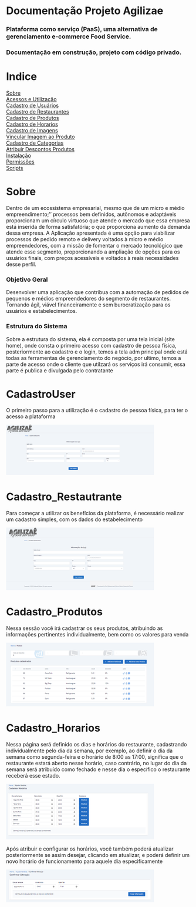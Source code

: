 # Documentação Projeto Agilizae

<h3>Plataforma como serviço (PaaS), uma alternativa de gerenciamento e-commerce Food Service.</h3>
<h3>Documentação em construção, projeto com código privado.</h3>

# Indice

<a href="#Sobre">Sobre</a></br>
<a href="#Acessos">Acessos e Utilização</a></br>
<a href="#CadastroUser">Cadastro de Usuários</a></br>
<a href="#Cadastro_Restautrante">Cadastro de Restaurantes</a></br>
<a href="#Cadastro_Produtos">Cadastro de Produtos</a></br>
<a href="#Cadastro_Horarios">Cadastro de Horarios</a></br>
<a href="#Cadastro_Imagens">Cadastro de Imagens</a></br>
<a href="#Vicular_Imagem">Vincular Imagem ao Produto</a></br>
<a href="#Cadastro_Categorias">Cadastro de Categorias</a></br>
<a href="#Descontos_Produto">Atribuir Descontos Produtos</a></br>
<a href="#Instalacao">Instalação</a></br>
<a href="#Permissao">Permissões</a></br>
<a href="#Scripts">Scripts</a></br>

# Sobre

<p>Dentro de um ecossistema empresarial, mesmo que de um micro e médio empreendimento;’’ processos bem definidos, autônomos e adaptáveis proporcionam um círculo virtuoso que atende o mercado que essa empresa está inserida de forma satisfatória; o que proporciona aumento da demanda dessa empresa. A Aplicação apresentada é uma opção para viabilizar processos de pedido remoto e delivery voltados à micro e médio empreendedores, com a missão de fomentar o mercado tecnológico que atende esse segmento, proporcionando a ampliação de opções para os usuários finais, com preços acessíveis e voltados à reais necessidades desse perfil.</p>

<h3>Objetivo Geral</h3>

<p>Desenvolver uma aplicação que contribua com a automação de pedidos de pequenos e médios empreendedores do segmento de restaurantes. Tornando ágil, viável financeiramente e sem burocratização para os usuários e estabelecimentos.</p>

<h3>Estrutura do Sistema</h3>

<p>Sobre a estrutura do sistema, ela é composta por uma tela inicial (site home), onde consta o primeiro acesso com cadastro de pessoa física, posteriormente ao cadastro e o login, temos a tela adm principal onde está todas as ferramentas de gerenciamento do negócio, por ultimo, temos a parte de acesso onde o cliente que utilzará os serviços irá consumir, essa parte é publica e divulgada pelo contratante </p>

# CadastroUser
<p>O primeiro passo para a utilização é o cadastro de pessoa física, para ter o acesso a plataforma</p>
<img width="80%" heigth="70%" src="https://github.com/ClarkMaltempi/Project_Agilizae/blob/main/docs/ImgProjeto/CadastroNovoCliente.png"/>

# Cadastro_Restautrante
<p>Para começar a utilizar os benefícios da plataforma, é necessário realizar um cadastro simples, com os dados do estabelecimento</p>

<img width="80%" heigth="70%" src="https://github.com/ClarkMaltempi/Project_Agilizae/blob/main/docs/ImgProjeto/CadastroRestaurante.png"/>
  
# Cadastro_Produtos
<p>Nessa sessão você irá cadastrar os seus produtos, atribuindo as informações pertinentes individualmente, bem como os valores para venda</p>
<img width="80%" heigth="70%" src="https://github.com/ClarkMaltempi/Project_Agilizae/blob/main/docs/ImgProjeto/Cadastro_Produtos.png"/>

# Cadastro_Horarios
<p>Nessa página será definido os dias e horários do restaurante, cadastrando individualmente pelo dia da semana, por exemplo, ao definir o dia da semana como segunda-feira e o horário de 8:00 as 17:00, significa que o restaurante estará aberto nesse horário, caso contrário, no lugar do dia da semana será atribuído como fechado e nesse dia o específico o restaurante receberá esse estado.</p>
<img width="80%" heigth="70%" src="https://github.com/ClarkMaltempi/Project_Agilizae/blob/main/docs/ImgProjeto/HorarioRest.png"/>
<p>Após atribuir e configurar os horários, você também poderá atualizar posteriormente se assim desejar, clicando em atualizar, e poderá definir um novo horário de funcionamento para aquele dia especificamente</p>
<img width="80%" heigth="70%" src="https://github.com/ClarkMaltempi/Project_Agilizae/blob/main/docs/ImgProjeto/EditarHorario.png"/>

